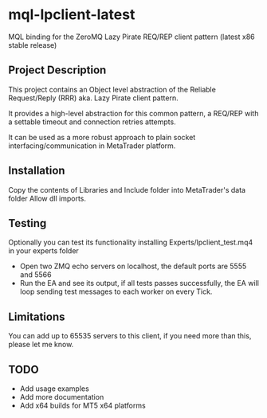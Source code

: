 # mql-lpclient-latest
MQL binding for the ZeroMQ Lazy Pirate REQ/REP client pattern (latest x86 stable release)

## Project Description

This project contains an Object level abstraction of the Reliable Request/Reply (RRR) aka. Lazy Pirate client pattern.

It provides a high-level abstraction for this common pattern, a REQ/REP with a settable timeout and connection retries attempts.

It can be used as a more robust approach to plain socket interfacing/communication in MetaTrader platform.

## Installation

Copy the contents of Libraries and Include folder into MetaTrader's data folder
Allow dll imports.

## Testing
Optionally you can test its functionality installing Experts/lpclient_test.mq4 in your experts folder

- Open two ZMQ echo servers on localhost, the default ports are 5555 and 5566
- Run the EA and see its output, if all tests passes successfully, the EA will loop sending test messages
to each worker on every Tick.

## Limitations
You can add up to 65535 servers to this client, if you need more than this, please let me know.

## TODO
- Add usage examples
- Add more documentation
- Add x64 builds for MT5 x64 platforms
